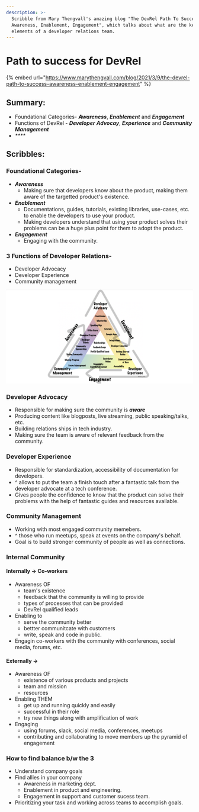 ```yaml
---
description: >-
  Scribble from Mary Thengvall's amazing blog "The DevRel Path To Success:
  Awareness, Enablement, Engagement", which talks about what are the key
  elements of a developer relations team.
---
```


# Path to success for DevRel

{% embed url="https://www.marythengvall.com/blog/2021/3/9/the-devrel-path-to-success-awareness-enablement-engagement" %}

## Summary:

* Foundational Categories- _**Awareness**_, _**Enablement**_ and _**Engagement**_
* Functions of DevRel - _**Developer**_ _**Advocay**_, _**Experience**_ and _**Community**_ _**Management**_
* _\*\*\*\*_

## Scribbles:

### Foundational Categories- 

* _**Awareness**_ 
  * Making sure that developers know about the product, making them aware of the targetted product's existence.
* _**Enablement**_ 
  * Documentations, guides, tutorials, existing libraries, use-cases, etc. to enable the developers to use your product. 
  * Making developers understand that using your product solves their problems can be a huge plus point for them to adopt the product.
* _**Engagement**_ 
  * Engaging with the community.   

### 3 Functions of Developer Relations- 

* Developer Advocacy
* Developer Experience
* Community management 

![Click to zoom,.](../.gitbook/assets/screenshot-2021-07-11-at-9.44.40-am.png)

### Developer Advocacy

* Responsible for making sure the community is _**aware**_
* Producing content like blogposts, live streaming, public speaking/talks, etc.
* Building relations ships in tech industry. 
* Making sure the team is aware of relevant feedback from the community. 

### Developer Experience 

* Responsible for standardization, accessibility of documentation for developers. 
* ^ allows to put the team a finish touch after a fantastic talk from the developer advocate at a tech conference. 
* Gives people the confidence to know that the product can solve their problems with the help of fantastic guides and resources available. 

### Community Management

* Working with most engaged community memebers.
* ^ those who run meetups, speak at events on the company's behalf.
* Goal is to build stronger community of people as well as connections.

### Internal Community

#### Internally -&gt; Co-workers

* Awareness OF
  * team's existence
  * feedback that the community is willing to provide
  * types of processes that can be provided
  * DevRel qualified leads
* Enabling to 
  * serve the community better 
  * bettter communitcate with customers
  * write, speak and code in public. 
* Engagin co-workers with the community with conferences, social media, forums, etc.

#### Externally -&gt;

* Awareness OF
  * existence of various products and projects
  * team and mission
  * resources
* Enabling THEM
  * get up and running quickly and easily
  * successful in their role
  * try new things along with amplification of work
* Engaging
  * using forums, slack, social media, conferences, meetups
  * contributing and collaborating to move members up the pyramid of engagement

### How to find balance b/w the 3

* Understand company goals
* Find allies in your company
  * Awareness in marketing dept.
  * Enablement in product and engineering.
  * Engagement in support and customer sucess team. 
* Prioritizing your task and working across teams to accomplish goals. 









